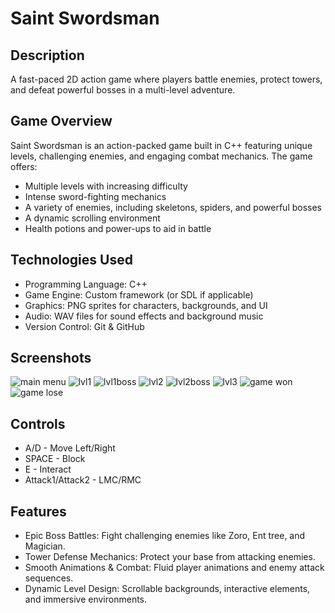 # Saint Swordsman

## Description
A fast-paced 2D action game where players battle enemies, protect towers, and defeat powerful bosses in a multi-level adventure.

## Game Overview
Saint Swordsman is an action-packed game built in C++ featuring unique levels, challenging enemies, and engaging combat mechanics. The game offers:
- Multiple levels with increasing difficulty
- Intense sword-fighting mechanics
- A variety of enemies, including skeletons, spiders, and powerful bosses
- A dynamic scrolling environment
- Health potions and power-ups to aid in battle

## Technologies Used
- Programming Language: C++
- Game Engine: Custom framework (or SDL if applicable)
- Graphics: PNG sprites for characters, backgrounds, and UI
- Audio: WAV files for sound effects and background music
- Version Control: Git & GitHub

## Screenshots
![main menu](https://github.com/user-attachments/assets/7891b1dc-d9c5-4b5e-bacf-2a26ae3d9da5)
![lvl1](https://github.com/user-attachments/assets/856bd319-6c07-44b6-8d3b-52532e2eaff6)
![lvl1boss](https://github.com/user-attachments/assets/769eef5a-6bbc-479a-8d0e-7279fdaaf743)
![lvl2](https://github.com/user-attachments/assets/b26f86c2-3e43-44c4-a255-2c5e44687ade)
![lvl2boss](https://github.com/user-attachments/assets/3c27e7bc-7b2d-4458-9c44-4bf83a62671a)
![lvl3](https://github.com/user-attachments/assets/2c613f23-da50-4bc5-8e6b-1a53d1b0766f)
![game won](https://github.com/user-attachments/assets/62f338cd-6d71-4186-b695-7f18ebcc7b0d)
![game lose](https://github.com/user-attachments/assets/a2ca74e5-ab4c-4ba3-ae9c-ff8ce60d3cd4)

## Controls
- A/D - Move Left/Right
- SPACE - Block
- E - Interact
- Attack1/Attack2 - LMC/RMC

## Features
- Epic Boss Battles: Fight challenging enemies like Zoro, Ent tree, and Magician.
- Tower Defense Mechanics: Protect your base from attacking enemies.
- Smooth Animations & Combat: Fluid player animations and enemy attack sequences.
- Dynamic Level Design: Scrollable backgrounds, interactive elements, and immersive environments.
